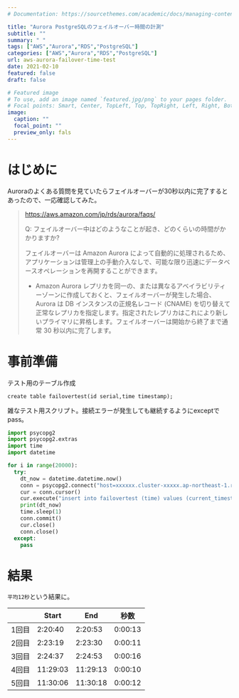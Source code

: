 ```yaml
---
# Documentation: https://sourcethemes.com/academic/docs/managing-content/

title: "Aurora PostgreSQLのフェイルオーバー時間の計測"
subtitle: ""
summary: " "
tags: ["AWS","Aurora","RDS","PostgreSQL"]
categories: ["AWS","Aurora","RDS","PostgreSQL"]
url: aws-aurora-failover-time-test
date: 2021-02-10
featured: false
draft: false

# Featured image
# To use, add an image named `featured.jpg/png` to your pages folder.
# Focal points: Smart, Center, TopLeft, Top, TopRight, Left, Right, BottomLeft, Bottom, BottomRight.
image:
  caption: ""
  focal_point: ""
  preview_only: fals
---
```




# はじめに

Auroraのよくある質問を見ていたらフェイルオーバーが30秒以内に完了するとあったので、一応確認してみた。

> https://aws.amazon.com/jp/rds/aurora/faqs/
>
> Q: フェイルオーバー中はどのようなことが起き、どのくらいの時間がかかりますか?
>
> フェイルオーバーは Amazon Aurora によって自動的に処理されるため、アプリケーションは管理上の手動介入なしで、可能な限り迅速にデータベースオペレーションを再開することができます。
>
> - Amazon Aurora レプリカを同一の、または異なるアベイラビリティーゾーンに作成しておくと、フェイルオーバーが発生した場合、Aurora は DB インスタンスの正規名レコード (CNAME) を切り替えて正常なレプリカを指定します。指定されたレプリカはこれにより新しいプライマリに昇格します。フェイルオーバーは開始から終了まで通常 30 秒以内に完了します。

# 事前準備

テスト用のテーブル作成

```
create table failovertest(id serial,time timestamp);
```

雑なテスト用スクリプト。接続エラーが発生しても継続するようにexceptでpass。

```python
import psycopg2
import psycopg2.extras
import time
import datetime

for i in range(20000):
  try:
    dt_now = datetime.datetime.now()
    conn = psycopg2.connect("host=xxxxxx.cluster-xxxxx.ap-northeast-1.rds.amazonaws.com port=5432 dbname=xxx user=xxx password=xx")
    cur = conn.cursor()
    cur.execute("insert into failovertest (time) values (current_timestamp)")
    print(dt_now)
    time.sleep(1)
    conn.commit()
    cur.close()
    conn.close()
  except:
    pass
```

# 結果

`平均12秒`という結果に。

|       | Start    | End      | 秒数    |
| ----- | -------- | -------- | ------- |
| 1回目 | 2:20:40  | 2:20:53  | 0:00:13 |
| 2回目 | 2:23:19  | 2:23:30  | 0:00:11 |
| 3回目 | 2:24:37  | 2:24:53  | 0:00:16 |
| 4回目 | 11:29:03 | 11:29:13 | 0:00:10 |
| 5回目 | 11:30:06 | 11:30:18 | 0:00:12 |